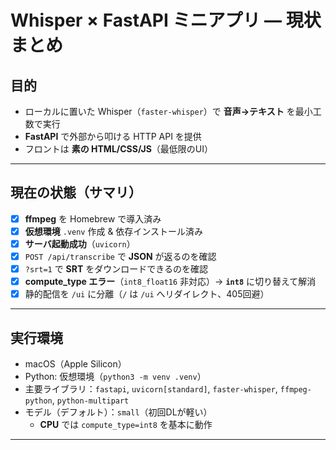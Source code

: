 # Whisper × FastAPI ミニアプリ — 現状まとめ

## 目的
- ローカルに置いた Whisper（`faster-whisper`）で **音声→テキスト** を最小工数で実行  
- **FastAPI** で外部から叩ける HTTP API を提供  
- フロントは **素の HTML/CSS/JS**（最低限のUI）

---

## 現在の状態（サマリ）
- [x] **ffmpeg** を Homebrew で導入済み  
- [x] **仮想環境** `.venv` 作成 & 依存インストール済み  
- [x] **サーバ起動成功**（`uvicorn`）  
- [x] `POST /api/transcribe` で **JSON** が返るのを確認  
- [x] `?srt=1` で **SRT** をダウンロードできるのを確認  
- [x] **compute_type エラー**（`int8_float16` 非対応）→ **`int8`** に切り替えて解消  
- [x] 静的配信を `/ui` に分離（`/` は `/ui` へリダイレクト、405回避）

---

## 実行環境
- macOS（Apple Silicon）
- Python: 仮想環境（`python3 -m venv .venv`）
- 主要ライブラリ：`fastapi`, `uvicorn[standard]`, `faster-whisper`, `ffmpeg-python`, `python-multipart`
- モデル（デフォルト）：`small`（初回DLが軽い）  
  - **CPU** では `compute_type=int8` を基本に動作

---
